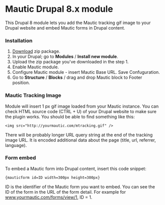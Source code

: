 Mautic Drupal 8.x module
========================

This Drupal 8 module lets you add the Mautic tracking gif image to your Drupal website and embed Mautic forms in Drupal content.

### Installation

1. [Download](https://github.com/mautic/mautic-drupal/archive/8.x.zip) zip package.
2. In your Drupal; go to **Modules** / **Install new module**.
3. Upload the zip package you've downloaded in the step 1.
4. Enable Mautic module.
5. Configure Mautic module - insert Mautic Base URL. Save Confuguration.
6. Go to **Structure** / **Blocks** / drag and drop Mautic block to Footer position.

### Mautic Tracking Image

Module will insert 1 px gif image loaded from your Mautic instance. You can check HTML source code (CTRL + U) of your Drupal website to make sure the plugin works. You should be able to find something like this:

`<img src="http://yourmautic.com/mtracking.gif" />`

There will be probably longer URL query string at the end of the tracking image URL. It is encoded additional data about the page (title, url, referrer, language).

### Form embed

To embed a Mautic form into Drupal content, insert this code snippet:

`{mauticform id=ID width=300px height=300px}`

ID is the identifier of the Mautic form you want to embed. You can see the ID of the form in the URL of the form detail. For example for www.yourmautic.com/forms/view/1, ID = 1.

